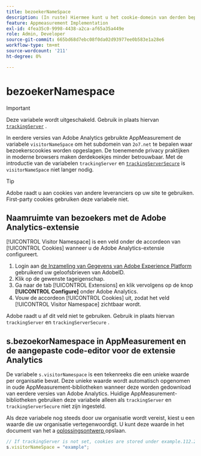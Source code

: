 ```yaml
---
title: bezoekerNameSpace
description: (In ruste) Hiermee kunt u het cookie-domein van derden bepalen.
feature: Appmeasurement Implementation
exl-id: 4fea35c0-9998-4438-a2ca-af65a35a449e
role: Admin, Developer
source-git-commit: 665bd68d7ebc08f0da02d93977ee0b583e1a28e6
workflow-type: tm+mt
source-wordcount: '211'
ht-degree: 0%

---
```


# bezoekerNamespace

>[!IMPORTANT]
>
>Deze variabele wordt uitgeschakeld. Gebruik in plaats hiervan [`trackingServer`](trackingserver.md) .

In eerdere versies van Adobe Analytics gebruikte AppMeasurement de variabele `visitorNameSpace` om het subdomein van `2o7.net` te bepalen waar bezoekerscookies worden opgeslagen. De toenemende privacy praktijken in moderne browsers maken derdekoekjes minder betrouwbaar. Met de introductie van de variabelen `trackingServer` en [`trackingServerSecure`](trackingserversecure.md) is `visitorNameSpace` niet langer nodig.

>[!TIP]
>
>Adobe raadt u aan cookies van andere leveranciers op uw site te gebruiken. First-party cookies gebruiken deze variabele niet.

## Naamruimte van bezoekers met de Adobe Analytics-extensie

[!UICONTROL Visitor Namespace] is een veld onder de accordeon van [!UICONTROL Cookies] wanneer u de Adobe Analytics-extensie configureert.

1. Login aan [ de Inzameling van Gegevens van Adobe Experience Platform ](https://experience.adobe.com/data-collection) gebruikend uw geloofsbrieven van AdobeID.
2. Klik op de gewenste tageigenschap.
3. Ga naar de tab [!UICONTROL Extensions] en klik vervolgens op de knop **[!UICONTROL Configure]** onder Adobe Analytics.
4. Vouw de accordeon [!UICONTROL Cookies] uit, zodat het veld [!UICONTROL Visitor Namespace] zichtbaar wordt.

Adobe raadt u af dit veld niet te gebruiken. Gebruik in plaats hiervan `trackingServer` en `trackingServerSecure` .

## s.bezoekorNamespace in AppMeasurement en de aangepaste code-editor voor de extensie Analytics

De variabele `s.visitorNamespace` is een tekenreeks die een unieke waarde per organisatie bevat. Deze unieke waarde wordt automatisch opgenomen in oude AppMeasurement-bibliotheken wanneer deze worden gedownload van eerdere versies van Adobe Analytics. Huidige AppMeasurement-bibliotheken gebruiken deze variabele alleen als `trackingServer` en `trackingServerSecure` niet zijn ingesteld.

Als deze variabele nog steeds door uw organisatie wordt vereist, kiest u een waarde die uw organisatie vertegenwoordigt. U kunt deze waarde in het document van het a [ oplossingsontwerp ](../../prepare/solution-design.md) opslaan.

```js
// If trackingServer is not set, cookies are stored under example.112.2o7.net
s.visitorNameSpace = "example";
```
